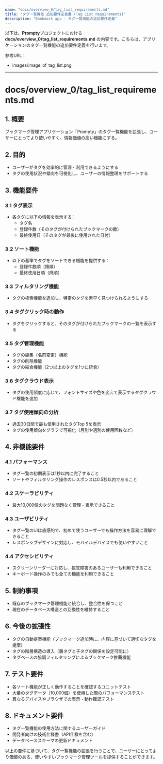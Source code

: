 ```yaml
---
name: "docs/overview_0/tag_list_requirements.md"
title: "タグ一覧機能 追加要件定義書 (Tag List Requirements)"
description: "Bookmark app - タグ一覧機能の追加要件定義"
---
```

以下は、**Prompty**プロジェクトにおける**docs/overview_0/tag_list_requirements.md** の内容です。こちらは、アプリケーションのタグ一覧機能の追加要件定義を行います。


参考URL：
- images/image_of_tag_list.png


---

# docs/overview_0/tag_list_requirements.md

## 1. 概要

ブックマーク管理アプリケーション「Prompty」のタグ一覧機能を拡張し、ユーザーにとってより使いやすく、情報価値の高い機能にする。

## 2. 目的

- ユーザーがタグを効率的に管理・利用できるようにする
- タグの使用状況や傾向を可視化し、ユーザーの情報整理をサポートする

## 3. 機能要件

### 3.1 タグ表示

- 各タグに以下の情報を表示する：
  - タグ名
  - 登録件数（そのタグが付けられたブックマークの数）
  - 最終使用日（そのタグが最後に使用された日付）

### 3.2 ソート機能

- 以下の基準でタグをソートできる機能を提供する：
  - 登録件数順（降順）
  - 最終使用日順（降順）

### 3.3 フィルタリング機能

- タグの検索機能を追加し、特定のタグを素早く見つけられるようにする

### 3.4 タグクリック時の動作

- タグをクリックすると、そのタグが付けられたブックマークの一覧を表示する

### 3.5 タグ管理機能

- タグの編集（名前変更）機能
- タグの削除機能
- タグの結合機能（2つ以上のタグを1つに統合）

### 3.6 タグクラウド表示

- タグの使用頻度に応じて、フォントサイズや色を変えて表示するタグクラウド機能を追加

### 3.7 タグ使用傾向の分析

- 過去30日間で最も使用されたタグTop 5を表示
- タグの使用傾向をグラフで可視化（月別や週別の使用回数など）

## 4. 非機能要件

### 4.1 パフォーマンス

- タグ一覧の初期表示は1秒以内に完了すること
- ソートやフィルタリング操作のレスポンスは0.5秒以内であること

### 4.2 スケーラビリティ

- 最大10,000個のタグを問題なく管理・表示できること

### 4.3 ユーザビリティ

- タグ一覧のUIは直感的で、初めて使うユーザーでも操作方法を容易に理解できること
- レスポンシブデザインに対応し、モバイルデバイスでも使いやすいこと

### 4.4 アクセシビリティ

- スクリーンリーダーに対応し、視覚障害のあるユーザーも利用できること
- キーボード操作のみでも全ての機能を利用できること

## 5. 制約事項

- 既存のブックマーク管理機能と統合し、整合性を保つこと
- 現在のデータベース構造との互換性を維持すること

## 6. 今後の拡張性

- タグの自動提案機能（ブックマーク追加時に、内容に基づいて適切なタグを提案）
- タグの階層構造の導入（親タグと子タグの関係を設定可能に）
- タグベースの協調フィルタリングによるブックマーク推薦機能

## 7. テスト要件

- 各ソート機能が正しく動作することを確認するユニットテスト
- 大量のタグデータ（10,000個）を使用した際のパフォーマンステスト
- 異なるデバイスやブラウザでの表示・動作確認テスト

## 8. ドキュメント要件

- タグ一覧機能の使用方法に関するユーザーガイド
- 開発者向けの技術仕様書（API仕様を含む）
- データベーススキーマの更新ドキュメント

以上の要件に基づいて、タグ一覧機能の拡張を行うことで、ユーザーにとってより価値のある、使いやすいブックマーク管理ツールを提供することができます。